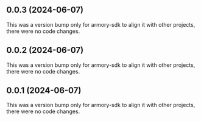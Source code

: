 ## 0.0.3 (2024-06-07)

This was a version bump only for armory-sdk to align it with other projects, there were no code changes.

## 0.0.2 (2024-06-07)

This was a version bump only for armory-sdk to align it with other projects, there were no code changes.

## 0.0.1 (2024-06-07)

This was a version bump only for armory-sdk to align it with other projects, there were no code changes.